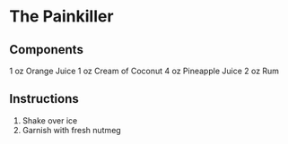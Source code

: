 # The Painkiller


## Components

1 oz Orange Juice
1 oz Cream of Coconut
4 oz Pineapple Juice
2 oz Rum


## Instructions
1. Shake over ice
2. Garnish with fresh nutmeg 
